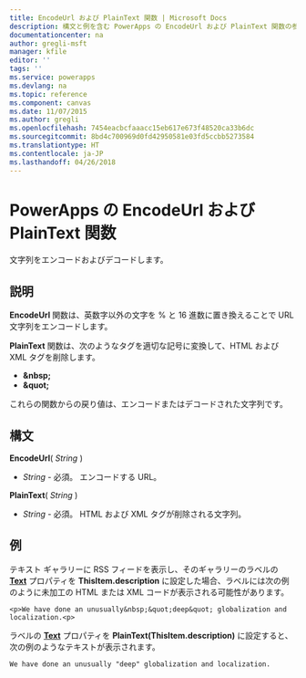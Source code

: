 ```yaml
---
title: EncodeUrl および PlainText 関数 | Microsoft Docs
description: 構文と例を含む PowerApps の EncodeUrl および PlainText 関数の参照情報
documentationcenter: na
author: gregli-msft
manager: kfile
editor: ''
tags: ''
ms.service: powerapps
ms.devlang: na
ms.topic: reference
ms.component: canvas
ms.date: 11/07/2015
ms.author: gregli
ms.openlocfilehash: 7454eacbcfaaacc15eb617e673f48520ca33b6dc
ms.sourcegitcommit: 8bd4c700969d0fd42950581e03fd5ccbb5273584
ms.translationtype: HT
ms.contentlocale: ja-JP
ms.lasthandoff: 04/26/2018
---
```

# <a name="encodeurl-and-plaintext-functions-in-powerapps"></a>PowerApps の EncodeUrl および PlainText 関数
文字列をエンコードおよびデコードします。

## <a name="description"></a>説明
**EncodeUrl** 関数は、英数字以外の文字を % と 16 進数に置き換えることで URL 文字列をエンコードします。  

**PlainText** 関数は、次のようなタグを適切な記号に変換して、HTML および XML タグを削除します。

* **&amp;nbsp;**
* **&amp;quot;**

これらの関数からの戻り値は、エンコードまたはデコードされた文字列です。   

## <a name="syntax"></a>構文
**EncodeUrl**( *String* )

* *String* - 必須。  エンコードする URL。

**PlainText**( *String* )

* *String* - 必須。 HTML および XML タグが削除される文字列。

## <a name="examples"></a>例
テキスト ギャラリーに RSS フィードを表示し、そのギャラリーのラベルの **[Text](../controls/properties-core.md)** プロパティを **ThisItem.description** に設定した場合、ラベルには次の例のように未加工の HTML または XML コードが表示される可能性があります。

    <p>We have done an unusually&nbsp;&quot;deep&quot; globalization and localization.<p>

ラベルの **[Text](../controls/properties-core.md)** プロパティを **PlainText(ThisItem.description)** に設定すると、次の例のようなテキストが表示されます。

    We have done an unusually "deep" globalization and localization.
